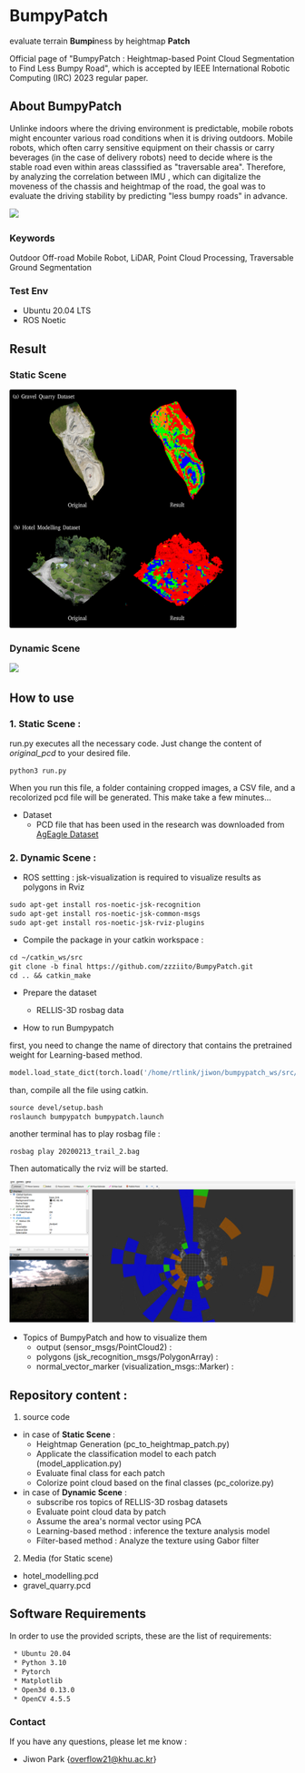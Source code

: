 # BumpyPatch

evaluate terrain <b>Bumpi</b>ness by heightmap <b>Patch</b>

Official page of "BumpyPatch : Heightmap-based Point Cloud Segmentation to Find Less Bumpy Road", which is accepted by IEEE International Robotic Computing (IRC) 2023 regular paper. 

## About BumpyPatch

Unlinke indoors where the driving environment is predictable, mobile robots might encounter various road conditions when it is driving outdoors. Mobile robots, which often carry sensitive equipment on their chassis or carry beverages (in the case of delivery robots) need to decide where is the stable road even within areas classsified as "traversable area". 
Therefore, by analyzing the correlation between IMU , which can digitalize the moveness of the chassis and heightmap of the road, the goal was to evaluate the driving stability by predicting "less bumpy roads" in advance. 

<img src="img/system_diagram.png">

### Keywords 

Outdoor Off-road Mobile Robot, LiDAR, Point Cloud Processing, Traversable Ground Segmentation

### Test Env

- Ubuntu 20.04 LTS
- ROS Noetic

## Result

### Static Scene

<img src="img/final_static.png" width="400" height="420">

### Dynamic Scene

![](img/final_dynamic.gif)

## How to use

### 1. Static Scene :

run.py executes all the necessary code. Just change the content of *original_pcd* to your desired file.

```
python3 run.py
```

When you run this file, a folder containing cropped images, a CSV file, and a recolorized pcd file will be generated. This make take a few minutes...

- Dataset
    - PCD file that has been used in the research was downloaded from [AgEagle Dataset](https://ageagle.com/data-set/gravel-quarry/)


### 2. Dynamic Scene :

- ROS settting : jsk-visualization is required to visualize results as polygons in Rviz
```
sudo apt-get install ros-noetic-jsk-recognition
sudo apt-get install ros-noetic-jsk-common-msgs
sudo apt-get install ros-noetic-jsk-rviz-plugins
```
- Compile the package in your catkin workspace :
```
cd ~/catkin_ws/src
git clone -b final https://github.com/zzziito/BumpyPatch.git
cd .. && catkin_make
```
- Prepare the dataset
    - RELLIS-3D rosbag data


- How to run Bumpypatch

first, you need to change the name of directory that contains the pretrained weight for Learning-based method.

```python
model.load_state_dict(torch.load('/home/rtlink/jiwon/bumpypatch_ws/src/bumpypatch/model/mobilenetv2_10.pth')) # you have to change this
```
than, compile all the file using catkin. 

```
source devel/setup.bash
roslaunch bumpypatch bumpypatch.launch
```
another terminal has to play rosbag file : 

``` 
rosbag play 20200213_trail_2.bag 
```

Then automatically the rviz will be started.

![](img/rviz.png)

- Topics of BumpyPatch and how to visualize them
    - output (sensor_msgs/PointCloud2) : 
    - polygons (jsk_recognition_msgs/PolygonArray) :
    - normal_vector_marker (visualization_msgs::Marker) :



## Repository content :

1. source code 
  * in case of <b>Static Scene</b> : 
    * Heightmap Generation (pc_to_heightmap_patch.py)
    * Applicate the classification model to each patch (model_application.py)
    * Evaluate final class for each patch 
    * Colorize point cloud based on the final classes (pc_colorize.py)
  * in case of <b>Dynamic Scene</b> : 
    * subscribe ros topics of RELLIS-3D rosbag datasets
    * Evaluate point cloud data by patch
    * Assume the area's normal vector using PCA
    * Learning-based method : inference the texture analysis model
    * Filter-based method : Analyze the texture using Gabor filter 
2. Media (for Static scene)
  * hotel_modelling.pcd 
  * gravel_quarry.pcd



## Software Requirements

In order to use the provided scripts, these are the list of requirements:

```
 * Ubuntu 20.04
 * Python 3.10
 * Pytorch
 * Matplotlib
 * Open3d 0.13.0
 * OpenCV 4.5.5
```

### Contact

If you have any questions, please let me know :
- Jiwon Park {[overflow21@khu.ac.kr]()}

